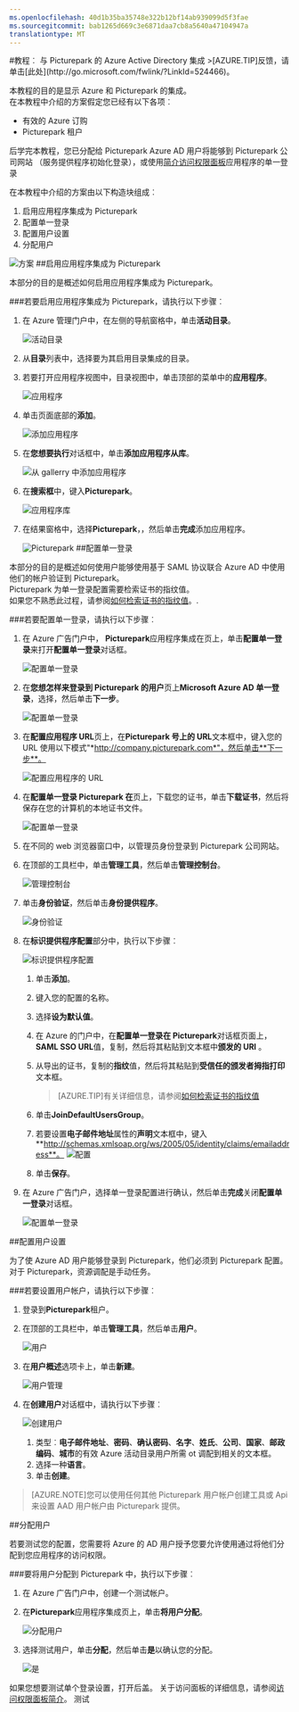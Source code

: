 ```yaml
---
ms.openlocfilehash: 40d1b35ba35748e322b12bf14ab939099d5f3fae
ms.sourcegitcommit: bab1265d669c3e6871daa7cb8a5640a47104947a
translationtype: MT
---
```

<properties pageTitle="教程︰ Azure Active Directory 集成与 Picturepark |Microsoft Azure" description="了解如何使用 Picturepark Azure Active Directory 以启用单一登录、 自动化资源调配，和更多。" services="active-directory" authors="MarkusVi"  documentationCenter="na" manager="stevenpo"/>
<tags ms.service="active-directory" ms.devlang="na" ms.topic="article" ms.tgt_pltfrm="na" ms.workload="identity" ms.date="08/01/2015" ms.author="markvi" />
#教程︰ 与 Picturepark 的 Azure Active Directory 集成
>[AZURE.TIP]反馈，请单击[此处](http://go.microsoft.com/fwlink/?LinkId=524466)。
  
本教程的目的是显示 Azure 和 Picturepark 的集成。  
在本教程中介绍的方案假定您已经有以下各项︰

-   有效的 Azure 订购
-   Picturepark 租户
  
后学完本教程，您已分配给 Picturepark Azure AD 用户将能够到 Picturepark 公司网站 （服务提供程序初始化登录），或使用[简介访问权限面板](https://msdn.microsoft.com/library/dn308586)应用程序的单一登录
  
在本教程中介绍的方案由以下构造块组成︰

1.  启用应用程序集成为 Picturepark
2.  配置单一登录
3.  配置用户设置
4.  分配用户

![方案](./media/active-directory-saas-picturepark-tutorial/IC795055.png "Scenario")
##启用应用程序集成为 Picturepark
  
本部分的目的是概述如何启用应用程序集成为 Picturepark。

###若要启用应用程序集成为 Picturepark，请执行以下步骤︰

1.  在 Azure 管理门户中，在左侧的导航窗格中，单击**活动目录**。

    ![活动目录](./media/active-directory-saas-picturepark-tutorial/IC700993.png "Active Directory")

2.  从**目录**列表中，选择要为其启用目录集成的目录。

3.  若要打开应用程序视图中，目录视图中，单击顶部的菜单中的**应用程序**。

    ![应用程序](./media/active-directory-saas-picturepark-tutorial/IC700994.png "Applications")

4.  单击页面底部的**添加**。

    ![添加应用程序](./media/active-directory-saas-picturepark-tutorial/IC749321.png "Add application")

5.  在**您想要执行**对话框中，单击**添加应用程序从库**。

    ![从 gallerry 中添加应用程序](./media/active-directory-saas-picturepark-tutorial/IC749322.png "Add an application from gallerry")

6.  在**搜索框**中，键入**Picturepark**。

    ![应用程序库](./media/active-directory-saas-picturepark-tutorial/IC795056.png "Application Gallery")

7.  在结果窗格中，选择**Picturepark**，，然后单击**完成**添加应用程序。

    ![Picturepark](./media/active-directory-saas-picturepark-tutorial/IC795057.png "Picturepark")
##配置单一登录
  
本部分的目的是概述如何使用户能够使用基于 SAML 协议联合 Azure AD 中使用他们的帐户验证到 Picturepark。  
Picturepark 为单一登录配置需要检索证书的指纹值。  
如果您不熟悉此过程，请参阅[如何检索证书的指纹值](http://youtu.be/YKQF266SAxI)。.

###若要配置单一登录，请执行以下步骤︰

1.  在 Azure 广告门户中， **Picturepark**应用程序集成在页上，单击**配置单一登录**来打开**配置单一登录**对话框。

    ![配置单一登录](./media/active-directory-saas-picturepark-tutorial/IC795058.png "Configure Single Sign-On")

2.  在**您想怎样来登录到 Picturepark 的用户**页上**Microsoft Azure AD 单一登录**，选择，然后单击**下一步**。

    ![配置单一登录](./media/active-directory-saas-picturepark-tutorial/IC795059.png "Configure Single Sign-On")

3.  在**配置应用程序 URL**页上，在**Picturepark 号上的 URL**文本框中，键入您的 URL 使用以下模式"*http://company.picturepark.com*"，然后单击**下一步**。

    ![配置应用程序的 URL](./media/active-directory-saas-picturepark-tutorial/IC795060.png "Configure App URL")

4.  在**配置单一登录 Picturepark 在**页上，下载您的证书，单击**下载证书**，然后将保存在您的计算机的本地证书文件。

    ![配置单一登录](./media/active-directory-saas-picturepark-tutorial/IC795061.png "Configure Single Sign-On")

5.  在不同的 web 浏览器窗口中，以管理员身份登录到 Picturepark 公司网站。

6.  在顶部的工具栏中，单击**管理工具**，然后单击**管理控制台**。

    ![管理控制台](./media/active-directory-saas-picturepark-tutorial/IC795062.png "Management Console")

7.  单击**身份验证**，然后单击**身份提供程序**。

    ![身份验证](./media/active-directory-saas-picturepark-tutorial/IC795063.png "Authentication")

8.  在**标识提供程序配置**部分中，执行以下步骤︰

    ![标识提供程序配置](./media/active-directory-saas-picturepark-tutorial/IC795064.png "Identity provider configuration")

    1.  单击**添加**。
    2.  键入您的配置的名称。
    3.  选择**设为默认值**。
    4.  在 Azure 的门户中，在**配置单一登录在 Picturepark**对话框页面上， **SAML SSO URL**值，复制，然后将其粘贴到文本框中**颁发的 URI** 。
    5.  从导出的证书，复制的**指纹**值，然后将其粘贴到**受信任的颁发者拇指打印**文本框。  

        >[AZURE.TIP]有关详细信息，请参阅[如何检索证书的指纹值](http://youtu.be/YKQF266SAxI)

    6.  单击**JoinDefaultUsersGroup**。
    7.  若要设置**电子邮件地址**属性的**声明**文本框中，键入**http://schemas.xmlsoap.org/ws/2005/05/identity/claims/emailaddress**。
        ![配置](./media/active-directory-saas-picturepark-tutorial/IC795065.png "Configuration")
    8.  单击**保存**。

9.  在 Azure 广告门户，选择单一登录配置进行确认，然后单击**完成**关闭**配置单一登录**对话框。

    ![配置单一登录](./media/active-directory-saas-picturepark-tutorial/IC795066.png "Configure Single Sign-On")

##配置用户设置
  
为了使 Azure AD 用户能够登录到 Picturepark，他们必须到 Picturepark 配置。  
对于 Picturepark，资源调配是手动任务。

###若要设置用户帐户，请执行以下步骤︰

1.  登录到**Picturepark**租户。

2.  在顶部的工具栏中，单击**管理工具**，然后单击**用户**。

    ![用户](./media/active-directory-saas-picturepark-tutorial/IC795067.png "Users")

3.  在**用户概述**选项卡上，单击**新建**。

    ![用户管理](./media/active-directory-saas-picturepark-tutorial/IC795068.png "User management")

4.  在**创建用户**对话框中，请执行以下步骤︰

    ![创建用户](./media/active-directory-saas-picturepark-tutorial/IC795069.png "Create User")

    1.  类型︰**电子邮件地址**、**密码**、**确认密码**、**名字**、**姓氏**、**公司**、**国家**、**邮政编码**、**城市**的有效 Azure 活动目录用户所需 ot 调配到相关的文本框。
    2.  选择一种**语言**。
    3.  单击**创建**。

>[AZURE.NOTE]您可以使用任何其他 Picturepark 用户帐户创建工具或 Api 来设置 AAD 用户帐户由 Picturepark 提供。

##分配用户
  
若要测试您的配置，您需要将 Azure 的 AD 用户授予您要允许使用通过将他们分配到您应用程序的访问权限。

###要将用户分配到 Picturepark 中，执行以下步骤︰

1.  在 Azure 广告门户中，创建一个测试帐户。

2.  在**Picturepark**应用程序集成页上，单击**将用户分配**。

    ![分配用户](./media/active-directory-saas-picturepark-tutorial/IC795070.png "Assign Users")

3.  选择测试用户，单击**分配**，然后单击**是**以确认您的分配。

    ![是](./media/active-directory-saas-picturepark-tutorial/IC767830.png "Yes")
  
如果您想要测试单个登录设置，打开后盖。 关于访问面板的详细信息，请参阅[访问权限面板简介](https://msdn.microsoft.com/library/dn308586)。
测试
